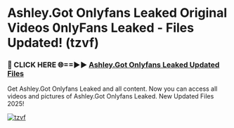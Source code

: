 # Ashley.Got Onlyfans Leaked Original Videos 0nlyFans Leaked - Files Updated! (tzvf)

<h3>🔴 CLICK HERE 🌐==►► <a href="https://tinyurl.com/3hn5wdd3" rel="nofollow">Ashley.Got Onlyfans Leaked Updated Files</a></h3>

Get Ashley.Got Onlyfans Leaked and all content. Now you can access all videos and pictures of Ashley.Got Onlyfans Leaked. New Updated Files 2025!

[![tzvf](https://i.imgur.com/4HnBqBT.gif)](https://tinyurl.com/3hn5wdd3)
